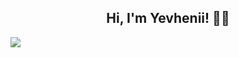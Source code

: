 <h2 align="center">Hi, I'm Yevhenii! 👨‍💻</h2>

<img src="{[BadgeURLHere](https://img.shields.io/badge/Redux-593D88?style=for-the-badge&logo=redux&logoColor=white)}" />
